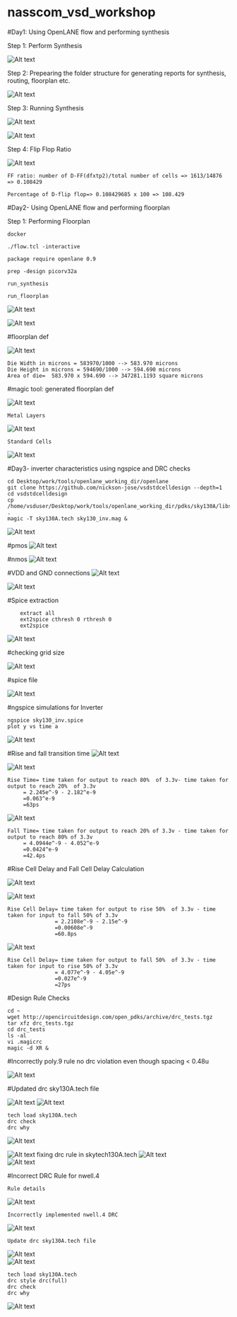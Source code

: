 # nasscom_vsd_workshop

#Day1: Using OpenLANE flow and performing synthesis


Step 1: Perform Synthesis

![Alt text](./day1_screenshots/running_openflow_docker.png?raw=true "img1")


 Step 2: Prepearing the folder structure for generating reports for synthesis, routing, floorplan etc.

 ![Alt text](./day1_screenshots/prep_design.png?raw=true "img2")

 Step 3: Running Synthesis

  ![Alt text](./day1_screenshots/run_synthesis.png?raw=true "img3")


 ![Alt text](./day1_screenshots/synth_success.png?raw=true "img4")


 Step 4: Flip Flop Ratio

![Alt text](./day1_screenshots/flip-flop_ratio.png?raw=true "img5")


	FF ratio: number of D-FF(dfxtp2)/total number of cells => 1613/14876 => 0.108429
	
	Percentage of D-flip flop=> 0.108429685 x 100 => 108.429



#Day2- Using OpenLANE flow and performing floorplan


Step 1: Performing Floorplan

	docker

	./flow.tcl -interactive

	package require openlane 0.9

	prep -design picorv32a

	run_synthesis

	run_floorplan

![Alt text](./day2_screenshots/configuration_floorplan.png?raw=true "img_day2_1")


![Alt text](./day2_screenshots/run_floorplan.png?raw=true "img_day2_2")


#floorplan def

![Alt text](./day2_screenshots/area.png?raw=true "img_day2_3")

	Die Width in microns = 583970/1000 --> 583.970 microns
	Die Height in microns = 594690/1000 --> 594.690 microns
	Area of die=  583.970 x 594.690 --> 347281.1193 square microns


#magic tool: generated floorplan def

![Alt text](./day2_screenshots/magic_open.png?raw=true "img_day2_4")

	Metal Layers
![Alt text](./day2_screenshots/metal_layers.png?raw=true "img_day2_5")

	Standard Cells
![Alt text](./day2_screenshots/standar_cells.png?raw=true "img_day2_6")



#Day3- inverter characteristics using ngspice and DRC checks

	cd Desktop/work/tools/openlane_working_dir/openlane
	git clone https://github.com/nickson-jose/vsdstdcelldesign --depth=1
	cd vsdstdcelldesign
	cp /home/vsduser/Desktop/work/tools/openlane_working_dir/pdks/sky130A/libs.tech/magic/sky130A.tech .
	magic -T sky130A.tech sky130_inv.mag &

![Alt text](./day3_screenshots/inverter_magic.png?raw=true "img_day3_1")

#pmos
![Alt text](./day3_screenshots/pmos.png?raw=true "img_day3_2")

#nmos
![Alt text](./day3_screenshots/nmos.png?raw=true "img_day3_3")


#VDD and GND connections
![Alt text](./day3_screenshots/vdd_connection.png?raw=true "img_day3_4")

![Alt text](./day3_screenshots/vss_connection.png?raw=true "img_day3_5")

#Spice extraction

		extract all
		ext2spice cthresh 0 rthresh 0
		ext2spice

![Alt text](./day3_screenshots/extract_spice.png?raw=true "img_day3_6")	

#checking grid size

![Alt text](./day3_screenshots/grid_size.png?raw=true "img_day3_7")	

#spice file


![Alt text](./day3_screenshots/spiceFIleUpdated.png?raw=true "img_day3_8")	


#ngspice simulations for Inverter

	ngspice sky130_inv.spice
	plot y vs time a

![Alt text](./day3_screenshots/inverter_ngspiceOut.png?raw=true "img_day3_9")	

#Rise and fall transition time
![Alt text](./day3_screenshots/20perOutputRise.png?raw=true "img_day3_10")	

![Alt text](./day3_screenshots/20_80perOutputRiseValues.png?raw=true "img_day3_11")	

	Rise Time= time taken for output to reach 80%  of 3.3v- time taken for output to reach 20%  of 3.3v
		 = 2.245e^-9 - 2.182^e-9
		 =0.063^e-9
		 =63ps

![Alt text](./day3_screenshots/20_80perOutputFallValues.png?raw=true "img_day3_12")	

	Fall Time= time taken for output to reach 20% of 3.3v - time taken for output to reach 80% of 3.3v
		 = 4.0944e^-9 - 4.052^e-9
		 =0.0424^e-9
		 =42.4ps

#Rise Cell Delay and Fall Cell Delay Calculation



![Alt text](./day3_screenshots/cellRiseDelay.png?raw=true "img_day3_13")

![Alt text](./day3_screenshots/cellRiseDelayValues.png?raw=true "img_day3_14")


	Rise Cell Delay= time taken for output to rise 50%  of 3.3v - time taken for input to fall 50% of 3.3v
				   = 2.2108e^-9 - 2.15e^-9
				   =0.00608e^-9
				   =60.8ps

![Alt text](./day3_screenshots/cellFallDelayValues.png?raw=true "img_day3_15")


	Rise Cell Delay= time taken for output to fall 50%  of 3.3v - time taken for input to rise 50% of 3.3v
				   = 4.077e^-9 - 4.05e^-9
				   =0.027e^-9
				   =27ps				   


#Design Rule Checks

	cd ~
	wget http://opencircuitdesign.com/open_pdks/archive/drc_tests.tgz
	tar xfz drc_tests.tgz
	cd drc_tests
	ls -al
	vi .magicrc
	magic -d XR &

#Incorrectly poly.9 rule no drc violation even though spacing < 0.48u	

![Alt text](./day3_screenshots/poly_box.png?raw=true "img_day3_16")

#Updated drc sky130A.tech file

![Alt text](./day3_screenshots/polyRuleUpdate_1.png?raw=true "img_day3_17")
![Alt text](./day3_screenshots/polyRuleUpdate_1.png?raw=true "img_day3_18")	

	tech load sky130A.tech
	drc check
	drc why

![Alt text](./day3_screenshots/polyRuleUpdate_2_layout.png?raw=true "img_day3_19")	




![Alt text](./day3_screenshots/excersice_drc_failure.png?raw=true "img_day3_20")
	fixing drc rule in skytech130A.tech	
![Alt text](./day3_screenshots/fixing_sky130_tech.png?raw=true "img_day3_21")	
![Alt text](./day3_screenshots/drcFixfor_poly.png?raw=true "img_day3_22")	


#Incorrect DRC Rule for  nwell.4

	Rule details
![Alt text](./day3_screenshots/lab_ex_nwell_4_rule.png?raw=true "img_day3_23")	

	Incorrectly implemented nwell.4 DRC
![Alt text](./day3_screenshots/lab_ex_nwell_4.png?raw=true "img_day3_24")	

	Update drc sky130A.tech file 
![Alt text](./day3_screenshots/lab_ex_changeRule_1.png?raw=true "img_day3_25")	
![Alt text](./day3_screenshots/lab_ex_changeRule_2.png?raw=true "img_day3_26")	

	tech load sky130A.tech
	drc style drc(full)
	drc check
	drc why
![Alt text](./day3_screenshots/lax_ex_nwell_final2.png?raw=true "img_day3_27")	






